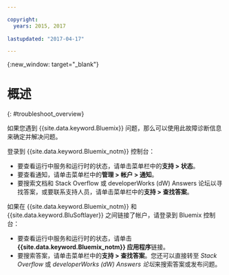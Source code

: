 ```yaml
---

copyright:
  years: 2015, 2017
  
lastupdated: "2017-04-17"

---
```



{:new_window: target="_blank"}



# 概述
{: #troubleshoot_overview}

如果您遇到 {{site.data.keyword.Bluemix}} 问题，那么可以使用此故障诊断信息来确定并解决问题。


登录到 {{site.data.keyword.Bluemix_notm}} 控制台：
* 要查看运行中服务和运行时的状态，请单击菜单栏中的**支持 > 状态**。
* 要查看通知，请单击菜单栏中的**管理 > 帐户 > 通知**。 
* 要搜索文档和 Stack Overflow 或 developerWorks (dW) Answers 论坛以寻找答案，或要联系支持人员，请单击菜单栏中的**支持 > 查找答案**。

如果在 {{site.data.keyword.Bluemix_notm}} 和 {{site.data.keyword.BluSoftlayer}} 之间链接了帐户，请登录到 Bluemix 控制台：
* 要查看运行中服务和运行时的状态，请单击 **{{site.data.keyword.Bluemix_notm}} 应用程序**链接。
* 要搜索答案，请单击菜单栏中的**支持 > 查找答案**。您还可以直接转至 *Stack Overflow* 或 *developerWorks (dW) Answers 论坛*来搜索答案或发布问题。

